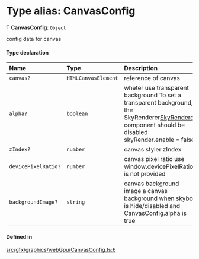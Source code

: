 # Type alias: CanvasConfig

Ƭ **CanvasConfig**: `Object`

config data for canvas

#### Type declaration

| Name | Type | Description |
| :------ | :------ | :------ |
| `canvas?` | `HTMLCanvasElement` | reference of canvas |
| `alpha?` | `boolean` | wheter use transparent background To set a transparent background, the SkyRenderer[SkyRenderer](../classes/SkyRenderer.md) component should be disabled skyRender.enable = false |
| `zIndex?` | `number` | canvas styler zIndex |
| `devicePixelRatio?` | `number` | canvas pixel ratio use window.devicePixelRatio is not provided |
| `backgroundImage?` | `string` | canvas background image a canvas background when skybox is hide/disabled and CanvasConfig.alpha is true |

#### Defined in

[src/gfx/graphics/webGpu/CanvasConfig.ts:6](https://github.com/Orillusion/orillusion/blob/main/src/gfx/graphics/webGpu/CanvasConfig.ts#L6)
